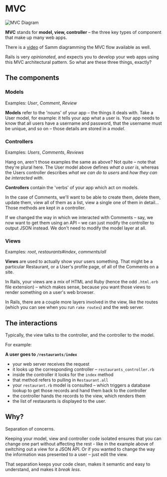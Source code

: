 # MVC

![MVC Diagram](https://raw.githubusercontent.com/makersacademy/course/master/images/mvc.png?token=AAMwWhrA6SRi-lhd82Xv3q0ZULltxWz0ks5W5pQEwA%3D%3D)

**MVC** stands for **model, view, controller** – the three key types of component that make up many web apps.

There is a [video](https://www.youtube.com/watch?v=13Ln4NtOcBs) of Samm diagramming the MVC flow available as well.

Rails is very *opinionated*, and expects you to develop your web apps using this MVC architectural pattern. So what are these three things, exactly?

## The components

### Models

Examples: *User*, *Comment*, *Review*

**Models** refer to the 'nouns' of your app – the things it deals with. Take a User model, for example: it tells your app what a user is. Your app needs to know that all users have a username and password, that the username must be unique, and so on – those details are stored in a *model*.

### Controllers

Examples: *Users*, *Comments*, *Reviews*

Hang on, aren't those examples the same as above? Not quite – note that they're plural here. The User model above defines *what a user is*, whereas the Users controller describes *what we can do to users* and *how they can be interacted with*.

**Controllers** contain the 'verbs' of your app which act on models.

In the case of Comments, we'll want to be able to create them, delete them, update them, view all of them as a list, view a single one of them in detail... Those methods are kept in a controller.

If we changed the way in which we interacted with Comments – say, we now want to get them using an API – we can just modify the controller to output JSON instead. We don't need to modify the model layer at all.

### Views

Examples: *root*, *restaurants#index*, *comments/all*

**Views** are used to actually show your users something. That might be a particular Restaurant, or a User's profile page, of all of the Comments on a site.

In Rails, your views are a mix of HTML and Ruby (hence the odd `.html.erb` file extension) – which makes sense, because you want those views to render something on a user's web browser.

In Rails, there are a couple more layers involved in the view, like the routes (which you can see when you run `rake routes`) and the web server.

## The interactions

Typically, the view talks to the controller, and the controller to the model.

For example:

**A user goes to `/restaurants/index`**

* your web server receives the request
* it looks up the corresponding controller – `restaurants_controller.rb`
* inside the controller it looks for the `index` method
* that method refers to pulling in `Restaurant.all`
* your `restaurant.rb` model is consulted – which triggers a database lookup to get those records and hand them back to the controller
* the controller hands the records to the view, which renders them
* the list of restaurants is displayed to the user.

## Why?

Separation of concerns.

Keeping your model, view and controller code isolated ensures that you can change one part without affecting the rest - like in the example above of switching out a view for a JSON API. Or if you wanted to change the way the information was presented to a user – just edit the view. 

That separation keeps your code clean, makes it semantic and easy to understand, and makes it *break less*.

